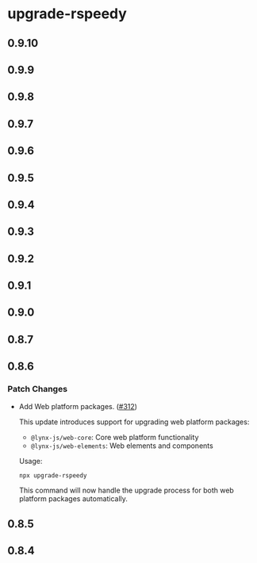 # upgrade-rspeedy

## 0.9.10

## 0.9.9

## 0.9.8

## 0.9.7

## 0.9.6

## 0.9.5

## 0.9.4

## 0.9.3

## 0.9.2

## 0.9.1

## 0.9.0

## 0.8.7

## 0.8.6

### Patch Changes

- Add Web platform packages. ([#312](https://github.com/lynx-family/lynx-stack/pull/312))

  This update introduces support for upgrading web platform packages:

  - `@lynx-js/web-core`: Core web platform functionality
  - `@lynx-js/web-elements`: Web elements and components

  Usage:

  ```bash
  npx upgrade-rspeedy
  ```

  This command will now handle the upgrade process for both web platform packages automatically.

## 0.8.5

## 0.8.4
